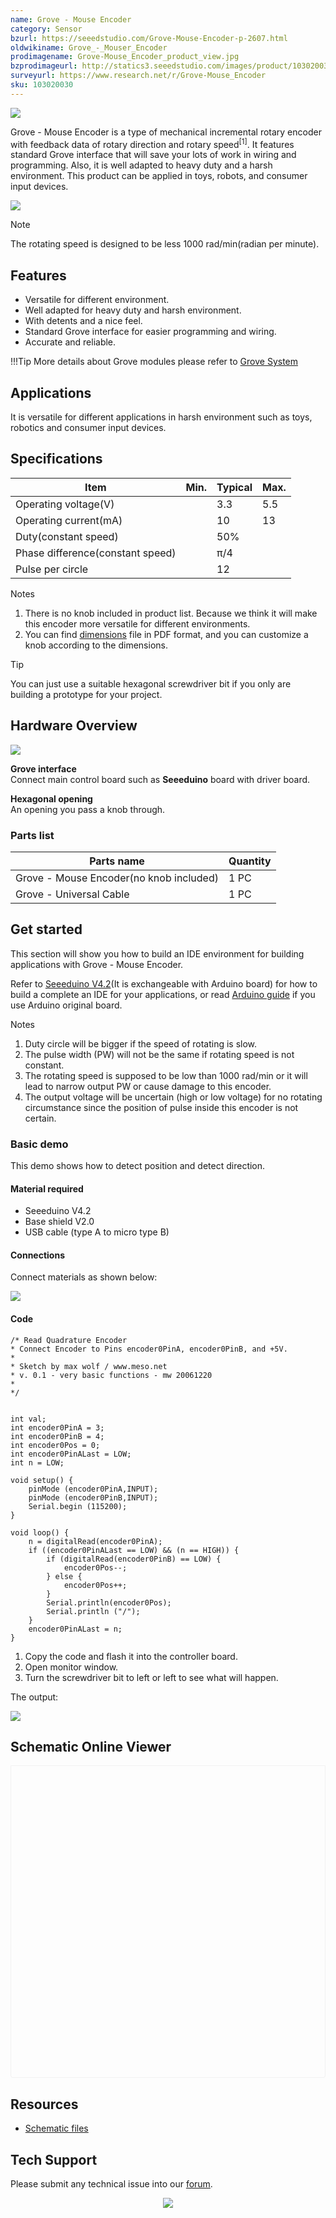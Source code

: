 ```yaml
---
name: Grove - Mouse Encoder
category: Sensor
bzurl: https://seeedstudio.com/Grove-Mouse-Encoder-p-2607.html
oldwikiname: Grove_-_Mouser_Encoder
prodimagename: Grove-Mouse_Encoder_product_view.jpg
bzprodimageurl: http://statics3.seeedstudio.com/images/product/103020030 1.jpg
surveyurl: https://www.research.net/r/Grove-Mouse_Encoder
sku: 103020030
---
```


![](https://raw.githubusercontent.com/SeeedDocument/Grove-Mouse_Encoder/master/img/Grove-Mouse_Encoder_product_view.jpg)

Grove - Mouse Encoder is a type of mechanical incremental rotary encoder with feedback data of rotary direction and rotary speed<sup>\[1\]</sup>. It features standard Grove interface that will save your lots of work in wiring and programming. Also, it is well adapted to heavy duty and a harsh environment. This product can be applied in toys, robots, and consumer input devices.

[![](https://files.seeedstudio.com/wiki/common/Get_One_Now_Banner.png)](http://www.seeedstudio.com/Grove-%E2%80%93-Mouse-Encoder-p-2607.html)

<div class="admonition note">
<p class="admonition-title">Note</p>
The rotating speed is designed to be less 1000 rad/min(radian per minute).
</div>

Features
--------

-   Versatile for different environment.
-   Well adapted for heavy duty and harsh environment.
-   With detents and a nice feel.
-   Standard Grove interface for easier programming and wiring.
-   Accurate and reliable.

!!!Tip
    More details about Grove modules please refer to [Grove System](http://wiki.seeedstudio.com/Grove_System/)

Applications
------------

It is versatile for different applications in harsh environment such as toys, robotics and consumer input devices.

Specifications
--------------

| Item                             | Min. | Typical | Max. |
|----------------------------------|------|---------|------|
| Operating voltage(V)             |      | 3.3     | 5.5  |
| Operating current(mA)            |      | 10      | 13   |
| Duty(constant speed)             |      | 50%     |      |
| Phase difference(constant speed) |      | π/4     |      |
| Pulse per circle                 |      | 12      |      |

<div class="admonition note">
<p class="admonition-title">Notes</p>
<ol><li>There is no knob included in product list. Because we think it will make this encoder more versatile for different environments.</li>
<li>You can find <a href="https://raw.githubusercontent.com/SeeedDocument/Grove-Mouse_Encoder/master/res/Grove-Mouse_Encoder_Dimensions.pdf">dimensions</a> file in PDF format, and you can customize a knob according to the dimensions.</li><ol>
</div>

<div class="admonition tip">
<p class="admonition-title">Tip</p>
You can just use a suitable hexagonal screwdriver bit if you only are building a prototype for your project.
</div>

Hardware Overview
-----------------

![](https://raw.githubusercontent.com/SeeedDocument/Grove-Mouse_Encoder/master/img/Grove-Mouse_Encoder.jpg)

**Grove interface**   
Connect main control board such as **Seeeduino** board with driver board.

**Hexagonal opening**   
An opening you pass a knob through.

### **Parts list**

| Parts name                               | Quantity |
|------------------------------------------|----------|
| Grove - Mouse Encoder(no knob included) | 1 PC     |
| Grove - Universal Cable                  | 1 PC     |

Get started
-----------

This section will show you how to build an IDE environment for building applications with Grove - Mouse Encoder.

Refer to [Seeeduino V4.2](/Seeeduino_v4.2#Getting_Started_on_Windows)(It is exchangeable with Arduino board) for how to build a complete an IDE for your applications, or read [Arduino guide](https://www.arduino.cc/en/Guide/HomePage) if you use Arduino original board.

<div class="admonition note">
<p class="admonition-title">Notes</p>
<ol><li>Duty circle will be bigger if the speed of rotating is slow.</li>
<li>The pulse width (PW) will not be the same if rotating speed is not constant.</li>
<li>The rotating speed is supposed to be low than 1000 rad/min or it will lead to narrow output PW or cause damage to this encoder.</li>
<li>The output voltage will be uncertain (high or low voltage) for no rotating circumstance since the position of pulse inside this encoder is not certain.</li></ol>
</div>

### Basic demo

This demo shows how to detect position and detect direction.

#### Material required

-   Seeeduino V4.2
-   Base shield V2.0
-   USB cable (type A to micro type B)

#### Connections

Connect materials as shown below:

![](https://raw.githubusercontent.com/SeeedDocument/Grove-Mouse_Encoder/master/img/Grove-Mouse_Encoder_demo_connection.jpg)

#### Code

```
/* Read Quadrature Encoder
* Connect Encoder to Pins encoder0PinA, encoder0PinB, and +5V.
*
* Sketch by max wolf / www.meso.net
* v. 0.1 - very basic functions - mw 20061220
*
*/  
 
 
int val; 
int encoder0PinA = 3;
int encoder0PinB = 4;
int encoder0Pos = 0;
int encoder0PinALast = LOW;
int n = LOW;
 
void setup() { 
    pinMode (encoder0PinA,INPUT);
    pinMode (encoder0PinB,INPUT);
    Serial.begin (115200);
} 
 
void loop() { 
    n = digitalRead(encoder0PinA);
    if ((encoder0PinALast == LOW) && (n == HIGH)) {
        if (digitalRead(encoder0PinB) == LOW) {
            encoder0Pos--;
        } else {
            encoder0Pos++;
        }
        Serial.println(encoder0Pos);
        Serial.println ("/");
    } 
    encoder0PinALast = n;
}
```

1.  Copy the code and flash it into the controller board.
2.  Open monitor window.
3.  Turn the screwdriver bit to left or left to see what will happen.

The output:

![](https://raw.githubusercontent.com/SeeedDocument/Grove-Mouse_Encoder/master/img/Grove_mouse_encoder_output_of_demo.png)


## Schematic Online Viewer

<div class="altium-ecad-viewer" data-project-src="https://raw.githubusercontent.com/SeeedDocument/Grove-Mouse_Encoder/master/res/Grove_Mouse_Encoder_v1.0_Schematic_File.zip" style="border-radius: 0px 0px 4px 4px; height: 500px; border-style: solid; border-width: 1px; border-color: rgb(241, 241, 241); overflow: hidden; max-width: 1280px; max-height: 700px; box-sizing: border-box;" />
</div>


Resources
---------

- [Schematic files](https://raw.githubusercontent.com/SeeedDocument/Grove-Mouse_Encoder/master/res/Grove_Mouse_Encoder_v1.0_Schematic_File.zip)

<!-- This Markdown file was created from http://www.seeedstudio.com/wiki/Grove_-_Mouser_Encoder -->

## Tech Support
Please submit any technical issue into our [forum](http://forum.seeedstudio.com/). <br /><p style="text-align:center"><a href="https://www.seeedstudio.com/act-4.html?utm_source=wiki&utm_medium=wikibanner&utm_campaign=newproducts" target="_blank"><img src="https://files.seeedstudio.com/wiki/Wiki_Banner/new_product.jpg" /></a></p>